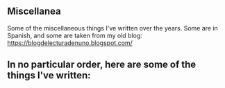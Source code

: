 ## Miscellanea

Some of the miscellaneous things I've written over the years. Some are in Spanish, and some are taken from my old blog: https://blogdelecturadenuno.blogspot.com/

In no particular order, here are some of the things I've written:
- 

